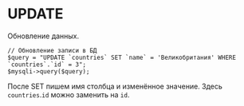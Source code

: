 # UPDATE
Обновление данных.

    // Обновление записи в БД
    $query = "UPDATE `countries` SET `name` = 'Великобритания' WHERE `countries`.`id` = 3";
    $mysqli->query($query);

После SET пишем имя столбца и изменённое значение. Здесь `countries`.`id` можно заменить на `id`.
